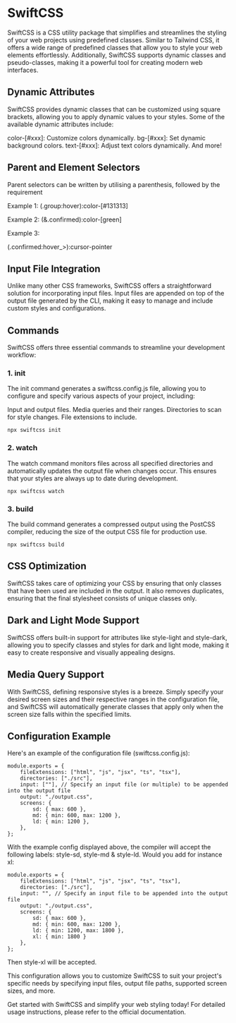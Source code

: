 # SwiftCSS
SwiftCSS is a CSS utility package that simplifies and streamlines the styling of your web projects using predefined classes. Similar to Tailwind CSS, it offers a wide range of predefined classes that allow you to style your web elements effortlessly. Additionally, SwiftCSS supports dynamic classes and pseudo-classes, making it a powerful tool for creating modern web interfaces.

## Dynamic Attributes
SwiftCSS provides dynamic classes that can be customized using square brackets, allowing you to apply dynamic values to your styles. Some of the available dynamic attributes include:

color-[#xxx]: Customize colors dynamically.
bg-[#xxx]: Set dynamic background colors.
text-[#xxx]: Adjust text colors dynamically.
And more!

## Parent and Element Selectors
Parent selectors can be written by utilising a parenthesis, followed by the requirement

Example 1:
(.group:hover):color-[#131313]

Example 2:
(&.confirmed):color-[green]

Example 3:

(.confirmed:hover_>):cursor-pointer

## Input File Integration
Unlike many other CSS frameworks, SwiftCSS offers a straightforward solution for incorporating input files. Input files are appended on top of the output file generated by the CLI, making it easy to manage and include custom styles and configurations.

## Commands
SwiftCSS offers three essential commands to streamline your development workflow:

### 1. init
The init command generates a swiftcss.config.js file, allowing you to configure and specify various aspects of your project, including:

Input and output files.
Media queries and their ranges.
Directories to scan for style changes.
File extensions to include.

```
npx swiftcss init
```

### 2. watch
The watch command monitors files across all specified directories and automatically updates the output file when changes occur. This ensures that your styles are always up to date during development.
```
npx swiftcss watch
```

### 3. build
The build command generates a compressed output using the PostCSS compiler, reducing the size of the output CSS file for production use.
```
npx swiftcss build
```

## CSS Optimization
SwiftCSS takes care of optimizing your CSS by ensuring that only classes that have been used are included in the output. It also removes duplicates, ensuring that the final stylesheet consists of unique classes only.

## Dark and Light Mode Support
SwiftCSS offers built-in support for attributes like style-light and style-dark, allowing you to specify classes and styles for dark and light mode, making it easy to create responsive and visually appealing designs.

## Media Query Support
With SwiftCSS, defining responsive styles is a breeze. Simply specify your desired screen sizes and their respective ranges in the configuration file, and SwiftCSS will automatically generate classes that apply only when the screen size falls within the specified limits.

## Configuration Example
Here's an example of the configuration file (swiftcss.config.js):
```
module.exports = {
    fileExtensions: ["html", "js", "jsx", "ts", "tsx"],
    directories: ["./src"],
    input: [""], // Specify an input file (or multiple) to be appended into the output file
    output: "./output.css",
    screens: {
        sd: { max: 600 },
        md: { min: 600, max: 1200 },
        ld: { min: 1200 },
    },
};
```

With the example config displayed above, the compiler will accept the following labels: style-sd, style-md & style-ld. Would you add for instance xl:

```
module.exports = {
    fileExtensions: ["html", "js", "jsx", "ts", "tsx"],
    directories: ["./src"],
    input: "", // Specify an input file to be appended into the output file
    output: "./output.css",
    screens: {
        sd: { max: 600 },
        md: { min: 600, max: 1200 },
        ld: { min: 1200, max: 1800 },
        xl: { min: 1800 }
    },
};
```

Then style-xl will be accepted.

This configuration allows you to customize SwiftCSS to suit your project's specific needs by specifying input files, output file paths, supported screen sizes, and more.

Get started with SwiftCSS and simplify your web styling today! For detailed usage instructions, please refer to the official documentation.